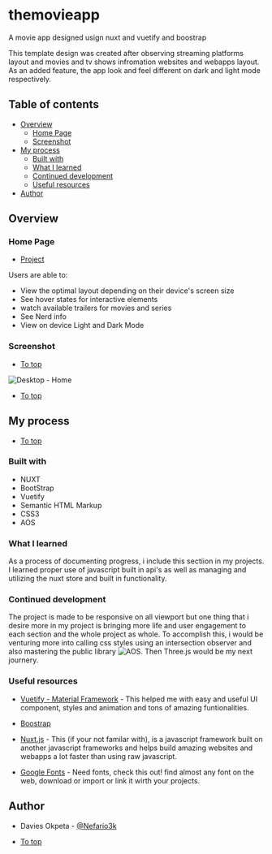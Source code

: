 # themovieapp

A movie app designed usign nuxt and vuetify and boostrap

This template design was created after observing streaming platforms layout and movies and tv shows infromation websites and webapps layout. As an added feature, the app look and feel different on dark and light mode respectively.

## Table of contents

- [Overview](#overview)
  - [Home Page](#home-page)
  - [Screenshot](#screenshot)
- [My process](#my-process)
  - [Built with](#built-with)
  - [What I learned](#what-i-learned)
  - [Continued development](#continued-development)
  - [Useful resources](#useful-resources)
- [Author](#author)

## Overview

### Home Page

- [Project](https://nefario3k.github.io/themovieapp/)

Users are able to:

- View the optimal layout depending on their device's screen size
- See hover states for interactive elements
- watch available trailers for movies and series
- See Nerd info
- View on device Light and Dark Mode

### Screenshot

- [To top](#overview)

![Desktop - Home](./static/images/desktopH.png)

- [To top](#overview)

## My process

- [To top](#overview)
  <br />

### Built with

- NUXT
- BootStrap
- Vuetify
- Semantic HTML Markup
- CSS3
- AOS

### What I learned

As a process of documenting progress, i include this sectiion in my projects. I learned proper use of javascript built in api's as well as managing and utilizing the nuxt store and built in functionality.

### Continued development

The project is made to be responsive on all viewport but one thing that i desire more in my project is bringing more life and user engagement to each section and the whole project as whole. To accomplish this, i would be venturing more into calling css styles using an intersection observer and also mastering the public library ![AOS](https://michalsnik.github.io/aos/). Then Three.js would be my next journery.

### Useful resources

- [Vuetify - Material Framework](https://vuetifyjs.com/en/) - This helped me with easy and useful UI component, styles and animation and tons of amazing funtionalities.

- [Boostrap](https://getbootstrap.com)

- [Nuxt.js](https://nuxtjs.org) - This (if your not familar with), is a javascript framework built on another javascript frameworks and helps build amazing websites and webapps a lot faster than using raw javascript.

- [Google Fonts](https://fonts.google.com) - Need fonts, check this out! find almost any font on the web, download or import or link it wirth your projects.

## Author

- Davies Okpeta - [@Nefario3k](https://elastic-beaver-f2084f.netlify.app)

- [To top](#overview)<br />
